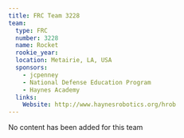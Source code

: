 ```yaml
---
title: FRC Team 3228
team:
  type: FRC
  number: 3228
  name: Rocket
  rookie_year: 
  location: Metairie, LA, USA
  sponsors:
    - jcpenney
    - National Defense Education Program
    - Haynes Academy
  links:
    Website: http://www.haynesrobotics.org/hrob
---
```

No content has been added for this team